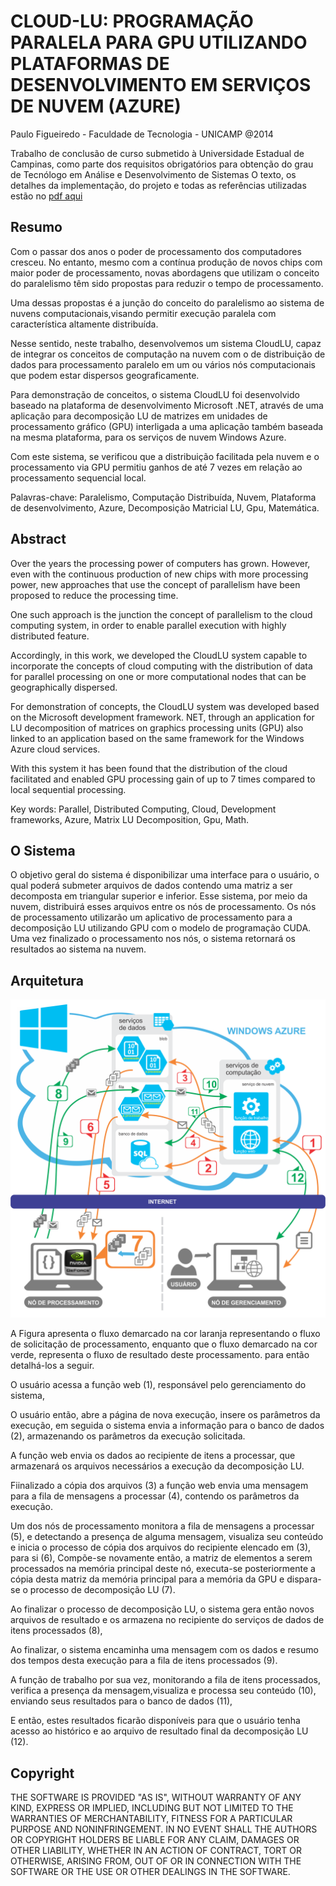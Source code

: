 # CLOUD-LU: PROGRAMAÇÃO PARALELA PARA GPU UTILIZANDO PLATAFORMAS DE DESENVOLVIMENTO EM SERVIÇOS DE NUVEM (AZURE)
Paulo Figueiredo - Faculdade de Tecnologia - UNICAMP @2014

Trabalho de conclusão de curso submetido à Universidade Estadual de Campinas, como parte dos requisitos obrigatórios para obtenção do grau de Tecnólogo em Análise e Desenvolvimento de Sistemas
O texto, os detalhes da implementação, do projeto e todas as referências utilizadas estão no [pdf aqui][tcc_pdf]

## Resumo

Com o passar dos anos o poder de processamento dos computadores cresceu. No entanto, mesmo com a contínua produção de novos chips com maior poder de processamento, novas abordagens que utilizam o conceito do paralelismo têm sido propostas para reduzir o tempo de processamento. 

Uma dessas propostas é a junção do conceito do paralelismo ao sistema de nuvens computacionais,visando permitir execução paralela com característica altamente distribuída. 

Nesse sentido, neste trabalho, desenvolvemos um sistema CloudLU, capaz de integrar os conceitos de computação na nuvem com o de distribuição de dados para processamento paralelo em um ou vários nós computacionais que podem estar dispersos geograficamente. 

Para demonstração de conceitos, o sistema CloudLU foi desenvolvido baseado na plataforma de desenvolvimento Microsoft .NET, através de uma aplicação para decomposição LU de matrizes em unidades de processamento gráfico (GPU) interligada a uma aplicação também baseada na mesma plataforma, para os serviços de nuvem Windows Azure. 

Com este sistema, se verificou que a distribuição facilitada pela nuvem e o processamento via GPU permitiu ganhos de até 7 vezes em relação ao processamento sequencial local.


Palavras-chave: Paralelismo, Computação Distribuída, Nuvem, Plataforma de desenvolvimento, Azure, Decomposição Matricial LU, Gpu, Matemática.

## Abstract

Over the years the processing power of computers has grown. However, even with the continuous production of new chips with more processing power, new approaches that use the concept of parallelism have been proposed to reduce the processing time. 

One such approach is the junction the concept of parallelism to the cloud computing system, in order to enable parallel execution with highly distributed feature. 

Accordingly, in this work, we developed the CloudLU system capable to incorporate the concepts of cloud computing with the distribution of data for parallel processing on one or more computational nodes that can be geographically dispersed.

For demonstration of concepts, the CloudLU system was developed based on the Microsoft development framework. NET, through an application for LU decomposition of matrices on graphics processing units (GPU) also linked to an application based on the same framework for the Windows Azure cloud services. 

With this system it has been found that the distribution of the cloud facilitated and enabled GPU processing gain of up to 7 times compared to local sequential processing.


Key words: Parallel, Distributed Computing, Cloud, Development frameworks, Azure, Matrix LU Decomposition, Gpu, Math.


## O Sistema

O objetivo geral do sistema é disponibilizar uma interface para o usuário, o qual poderá submeter arquivos de dados contendo uma matriz a ser decomposta em triangular superior e inferior. Esse sistema, por meio da nuvem, distribuirá esses arquivos entre os nós de processamento. Os nós de processamento utilizarão um aplicativo de processamento para a decomposição LU utilizando GPU com o modelo de programação CUDA. Uma vez finalizado o processamento nos nós, o sistema retornará os resultados ao sistema na nuvem.


## Arquitetura

![Arquitetura do Sistema][screen_architecture]

A Figura apresenta o fluxo demarcado na cor laranja representando o fluxo de solicitação de processamento, enquanto que o fluxo demarcado na cor verde, representa o fluxo de resultado deste processamento. para então detalhá-los a seguir. 

O usuário acessa a função web (1), responsável pelo gerenciamento do sistema, 

O usuário então, abre a página de nova execução, insere os parâmetros da execução, em seguida o sistema envia a informação para o banco de dados (2), armazenando os parâmetros da execução solicitada.

A função web envia os dados ao recipiente de itens a processar, que armazenará os arquivos necessários a execução da decomposição LU.

Fiinalizado a cópia dos arquivos (3) a função web envia uma mensagem para a fila de mensagens a processar (4), contendo os parâmetros da execução. 

Um dos nós de processamento monitora a fila de mensagens a processar (5), e detectando a presença de alguma mensagem, visualiza seu conteúdo e inicia o processo de cópia dos arquivos do recipiente elencado em (3), para si (6), 
Compõe-se novamente então, a matriz de elementos a serem processados na memória principal deste nó, executa-se posteriormente a cópia desta matriz da memória principal para a memória da GPU e dispara-se o processo de decomposição LU (7). 

Ao finalizar o processo de decomposição LU, o sistema gera então novos arquivos de resultado e os armazena no recipiente do serviços de dados de itens processados (8), 

Ao finalizar, o sistema encaminha uma mensagem com os dados e resumo dos tempos desta execução para a fila de itens processados (9). 

A função de trabalho por sua vez, monitorando a fila de itens processados, verifica a presença da mensagem,visualiza e processa seu conteúdo (10), enviando seus resultados para o banco de dados (11), 

E então, estes resultados ficarão disponíveis para que o usuário tenha acesso ao histórico e ao arquivo de resultado final da decomposição LU (12).


## Copyright

THE SOFTWARE IS PROVIDED "AS IS", WITHOUT WARRANTY OF ANY KIND, EXPRESS OR
IMPLIED, INCLUDING BUT NOT LIMITED TO THE WARRANTIES OF MERCHANTABILITY,
FITNESS FOR A PARTICULAR PURPOSE AND NONINFRINGEMENT. IN NO EVENT SHALL THE
AUTHORS OR COPYRIGHT HOLDERS BE LIABLE FOR ANY CLAIM, DAMAGES OR OTHER
LIABILITY, WHETHER IN AN ACTION OF CONTRACT, TORT OR OTHERWISE, ARISING FROM,
OUT OF OR IN CONNECTION WITH THE SOFTWARE OR THE USE OR OTHER DEALINGS IN
THE SOFTWARE.

[screen_architecture]: /Project/arquitetura.png "Arquitetura do Sistema"
[tcc_pdf]: https://raw.githubusercontent.com/pacefico/online-lu/master/Project/tcc-paulo-final.pdf